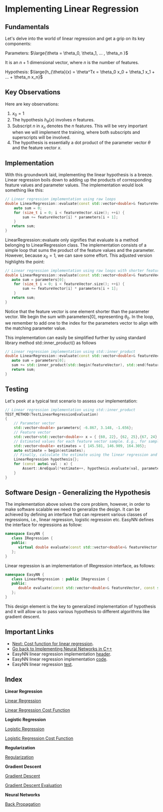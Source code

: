 # Implementing Linear Regression

## Fundamentals

Let's delve into the world of linear regression and get a grip on its key components:

Parameters: $\large{\theta = \theta_0, \theta_1, ... , \theta_n }$

It is an $n+1$ dimensional vector, where $n$ is the number of features.

Hypothesis: $\large{h_{\theta}(x) = \theta^Tx = \theta_0 x_0 + \theta_1 x_1 + ... + \theta_n x_n}$

## Key Observations

Here are key observations:

1. $x_0=1$
2. The hypothesis $h_{\theta}(x)$ involves $n$ features.
3. Subscript $n$ in $x_n$ denotes the $n$ features. This will be very important when we will implement the training, where both subscripts and superscripts will be involved.
4. The hypothesis is essentially a dot product of the parameter vector $\theta$ and the feature vector $x$.

## Implementation

With this groundwork laid, implementing the linear hypothesis is a breeze. Linear regression boils down to adding up the products of corresponding feature values and parameter values. The implementation would look something like this:

```cpp
// Linear regression implementation using raw loops
double LinearRegression::evaluate(const std::vector<double>& featureVector, const std::vector<double>& parameters){
    auto sum = 0;
    for (size_t i = 0; i < featureVector.size(); ++i) {
        sum += featureVector[i] * parameters[i + 1];
    }
   return sum;
}
```
LinearRegression::evaluate only signifies that evaluate is a method belonging to LinearRegression class. The implementation consists of a simple loop that sums the product of the feature values and the parameter. However, because $x_0 = 1$, we can save some effort. This adjusted version highlights the point:

```cpp
// Linear regression implementation using raw loops with shorter feature vector
double LinearRegression::evaluate(const std::vector<double>& featureVector, const std::vector<double>& parameters){
   auto sum = parameters[0];
    for (size_t i = 0; i < featureVector.size(); ++i) {
        sum += featureVector[i] * parameters[i + 1];
    }
   return sum;
}
```
Notice that the feature vector is one element shorter than the parameter vector. We begin the sum with parameters[0], representing $\theta_0$. In the loop, we remember to add one to the index for the parameters vector to align with the matching parameter value. 

This implementation can easily be simplified further by using standard library method std::inner_product() as follows

```cpp
// Linear regression implementation using std::inner_product
double LinearRegression::evaluate(const std::vector<double>& featureVector, const std::vector<double>& parameters){
   auto sum = parameters[0];
   sum += std::inner_product(std::begin(featureVector), std::end(featureVector), std::begin(parameters) + 1, 0.0);
   return sum;
}
```

## Testing

Let's peek at a typical test scenario to assess our implementation:
```cpp
// Linear regression implementation using std::inner_product
TEST_METHOD(TestLinearRegressionEvaluation)
{
    // Parameter vector
    std::vector<double> parameters{ -6.867, 3.148, -1.656};
    // Feature vector
    std::vector<std::vector<double>> x = { {60, 22}, {62, 25},{67, 24} };
    // Estimated values for each feature vector sample. E.g., for sample {60, 22}, the estimate is -6.867 + 3.148 * 60 - 1.656 * 22 = 145.581
    std::vector<double> estimates = { 145.581, 146.909, 164.305};
    auto estimate = begin(estimates);
    // Finally, calculate the estimate using the linear regression and compare is to the measured value 'y' (estimates).
    LinearRegression hypothesis{};
    for (const auto& val : x) {
        Assert::AreEqual(*estimate++, hypothesis.evaluate(val, parameters), 1.0E-5);
    }
}
```

## Software Design - Generalizing the Hypothesis

The implementation above solves the core problem, however, in order to make software scalable we need to generalize the design. It can be achieved by defining an interface that can represent various classes of regressions, i.e., linear regression, logistic regression etc.  EasyNN defines the interface for regressions as follow:

```cpp
namespace EasyNN {
   class IRegression {
   public:
      virtual double evaluate(const std::vector<double>& featureVector, const std::vector<double>& parameters) const = 0;
   };
}
```

Linear regression is an implementation of IRegression interface, as follows:

```cpp
namespace EasyNN {
   class LinearRegression : public IRegression {
   public:
      double evaluate(const std::vector<double>& featureVector, const std::vector<double>& parameters) const override;
   };
}
```

This design element is the key to generalized implementation of hypothesis and it will allow us to pass various hypothesis to different algorithms like gradient descent.

## Important Links

* [Next: Cost function for linear regression](./CostFunctionLinearRegression.md).
* [Go back to Implementing Neural Networks in C++](./index.md)
* EasyNN linear regression implementation [header](https://github.com/azadwasan/neuralnetwork/tree/main/src/EasyNN/LinearRegression.h).
* EasyNN linear regression implementation [code](https://github.com/azadwasan/neuralnetwork/tree/main/src/EasyNN/LinearRegression.cpp).
* EasyNN linear regression [test](https://github.com/azadwasan/neuralnetwork/blob/main/src/EasyNNTest/LinearRegressionTest.cpp).

## Index

**Linear Regression**

[Linear Regression](./LinearRegression.md)

[Linear Regression Cost Function](./CostFunctionLinearRegression.md)

**Logistic Regression**

[Logistic Regression](./LogisticRegression.md)

[Logistic Regression Cost Function](./CostFunctionLogisticRegression.md)

**Regularization**

[Regularization](./Regularization.md)

**Gradient Descent**

[Gradient Descent](./GradientDescent.md)

[Gradient Descent Evaluation](./GradientDescentTest.md)

**Neural Networks**

[Back Propagation](./BackPropagation.md)
